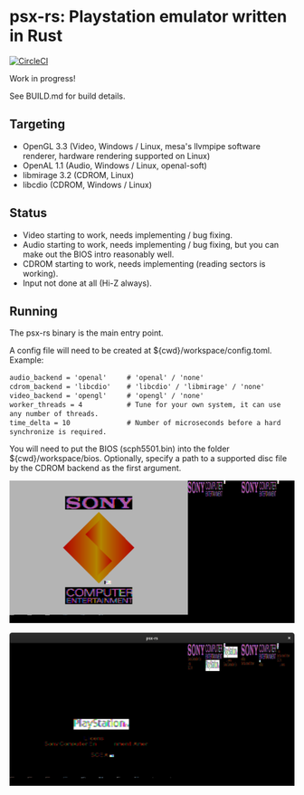 # psx-rs: Playstation emulator written in Rust
[![CircleCI](https://circleci.com/gh/marcosatti/psx-rs.svg?style=svg)](https://circleci.com/gh/marcosatti/psx-rs)

Work in progress!

See BUILD.md for build details.

## Targeting
- OpenGL 3.3 (Video, Windows / Linux, mesa's llvmpipe software renderer, hardware rendering supported on Linux)
- OpenAL 1.1 (Audio, Windows / Linux, openal-soft)
- libmirage 3.2 (CDROM, Linux)
- libcdio (CDROM, Windows / Linux)

## Status
- Video starting to work, needs implementing / bug fixing.
- Audio starting to work, needs implementing / bug fixing, but you can make out the BIOS intro reasonably well.
- CDROM starting to work, needs implementing (reading sectors is working).
- Input not done at all (Hi-Z always).

## Running
The psx-rs binary is the main entry point.

A config file will need to be created at ${cwd}/workspace/config.toml. Example:
```
audio_backend = 'openal'     # 'openal' / 'none'
cdrom_backend = 'libcdio'    # 'libcdio' / 'libmirage' / 'none'
video_backend = 'opengl'     # 'opengl' / 'none'
worker_threads = 4           # Tune for your own system, it can use any number of threads.
time_delta = 10              # Number of microseconds before a hard synchronize is required.
```

You will need to put the BIOS (scph5501.bin) into the folder ${cwd}/workspace/bios.
Optionally, specify a path to a supported disc file by the CDROM backend as the first argument.

![BIOS Intro](/media/2019-03-18.png?raw=true "BIOS Intro")

![Reading CDROM](/media/2020-03-12.png?raw=true "Reading CDROM")
